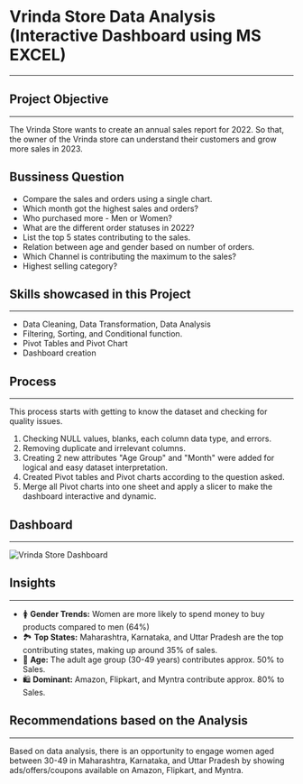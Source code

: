 # Vrinda Store Data Analysis (Interactive Dashboard using MS EXCEL)
---
## Project Objective
---
The Vrinda Store wants to create an annual sales report for 2022. So that, the owner of the Vrinda store can understand their customers and grow more sales in 2023.
## Bussiness Question
* Compare the sales and orders using a single chart.
* Which month got the highest sales and orders?
* Who purchased more - Men or Women?
* What are the different order statuses in 2022?
* List the top 5 states contributing to the sales.
* Relation between age and gender based on number of orders.
* Which Channel is contributing the maximum to the sales?
* Highest selling category?
## Skills showcased in this Project
---
* Data Cleaning, Data Transformation, Data Analysis
* Filtering, Sorting, and Conditional function.
* Pivot Tables and Pivot Chart
* Dashboard creation
## Process
---
This process starts with getting to know the dataset and checking for quality issues.

1. Checking NULL values, blanks, each column data type, and errors.
2. Removing duplicate and irrelevant columns.
3. Creating 2 new attributes "Age Group" and "Month" were added for logical and easy dataset interpretation.
4. Created Pivot tables and Pivot charts according to the question asked.
5. Merge all Pivot charts into one sheet and apply a slicer to make the dashboard interactive and dynamic.
## Dashboard
---
![Vrinda Store Dashboard](https://github.com/Paraskhanpara/Vrinda-Store-Data-Analysis-Dashboard-Excel/assets/116685442/5f2b56d7-f186-4f3b-a06b-862efc37d9cf)
## Insights
---
* 🚺 **Gender Trends:** Women are more likely to spend money to buy products compared to men (64%)
* 🏞️ **Top States:** Maharashtra, Karnataka, and Uttar Pradesh are the top contributing states, making up around 35% of sales.
* 👩 **Age:** The adult age group (30-49 years) contributes approx. 50% to Sales.
* 🛍️ **Dominant:** Amazon, Flipkart, and Myntra contribute approx. 80% to Sales.
##  Recommendations based on the Analysis
---
Based on data analysis, there is an opportunity to engage women aged between 30-49 in Maharashtra, Karnataka, and Uttar Pradesh by showing ads/offers/coupons available on Amazon, Flipkart, and Myntra.

